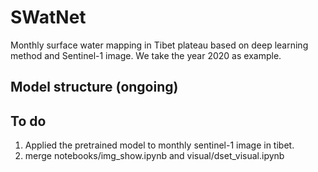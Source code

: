 # SWatNet
Monthly surface water mapping in Tibet plateau based on deep learning method and Sentinel-1 image. We take the year 2020 as example.



## Model structure (ongoing)



## To do   
1. Applied the pretrained model to monthly sentinel-1 image in tibet.
2. merge notebooks/img_show.ipynb and visual/dset_visual.ipynb




